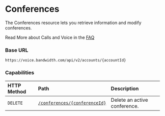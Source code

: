 # Conferences
The Conferences resource lets you retrieve information and modify conferences.

<aside class="alert general small">
<p>
Read More about Calls and Voice in the <a href="http://dev.bandwidth.com/faq/#voice">FAQ</a>
</p>
</aside>

### Base URL

`https://voice.bandwidth.com/api/v2/accounts/{accountId}`

### Capabilities

| HTTP Method                        | Path                                                                 | Description                     |
|:-----------------------------------|:---------------------------------------------------------------------|:--------------------------------|
| <code class="get">DELETE</code>    | [`/conferences/{conferenceId}`](deleteConferencesConferenceId.md)    | Delete an active conference.    |
